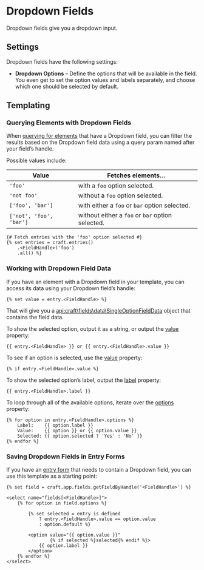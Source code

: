 # Dropdown Fields

Dropdown fields give you a dropdown input.

## Settings

Dropdown fields have the following settings:

* **Dropdown Options** – Define the options that will be available in the field. You even get to set the option values and labels separately, and choose which one should be selected by default.

## Templating

### Querying Elements with Dropdown Fields

When [querying for elements](dev/element-queries/README.md) that have a Dropdown field, you can filter the results based on the Dropdown field data using a query param named after your field’s handle.

Possible values include:

| Value | Fetches elements…
| - | -
| `'foo'` | with a `foo` option selected.
| `'not foo'` | without a `foo` option selected.
| `['foo', 'bar']` | with either a `foo` or `bar` option selected.
| `['not', 'foo', 'bar']` | without either a `foo` or `bar` option selected.

```twig
{# Fetch entries with the 'foo' option selected #}
{% set entries = craft.entries()
    .<FieldHandle>('foo')
    .all() %}
```

### Working with Dropdown Field Data

If you have an element with a Dropdown field in your template, you can access its data using your Dropdown field’s handle:

```twig
{% set value = entry.<FieldHandle> %}
```

That will give you a <api:craft\fields\data\SingleOptionFieldData> object that contains the field data.

To show the selected option, output it as a string, or output the [value](api:craft\fields\data\SingleOptionFieldData::$value) property:

```twig
{{ entry.<FieldHandle> }} or {{ entry.<FieldHandle>.value }}
```

To see if an option is selected, use the [value](api:craft\fields\data\SingleOptionFieldData::$value) property:

```twig
{% if entry.<FieldHandle>.value %}
```

To show the selected option’s label, output the [label](api:craft\fields\data\SingleOptionFieldData::$label) property:

```twig
{{ entry.<FieldHandle>.label }}
```

To loop through all of the available options, iterate over the [options](api:craft\fields\data\SingleOptionFieldData::getOptions()) property:

```twig
{% for option in entry.<FieldHandle>.options %}
    Label:    {{ option.label }}
    Value:    {{ option }} or {{ option.value }}
    Selected: {{ option.selected ? 'Yes' : 'No' }}
{% endfor %}
```

### Saving Dropdown Fields in Entry Forms

If you have an [entry form](dev/examples/entry-form.md) that needs to contain a Dropdown field, you can use this template as a starting point:

```twig
{% set field = craft.app.fields.getFieldByHandle('<FieldHandle>') %}

<select name="fields[<FieldHandle>]">
    {% for option in field.options %}

        {% set selected = entry is defined
            ? entry.<FieldHandle>.value == option.value
            : option.default %}

        <option value="{{ option.value }}"
                {% if selected %}selected{% endif %}>
            {{ option.label }}
        </option>
    {% endfor %}
</select>
```
